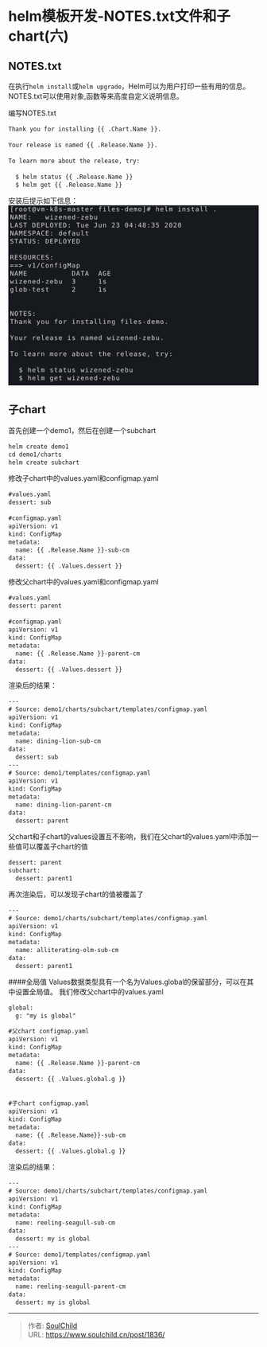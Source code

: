 # helm模板开发-NOTES.txt文件和子chart(六)

<!--more-->
## NOTES.txt
在执行`helm install`或`helm upgrade`，Helm可以为用户打印一些有用的信息。NOTES.txt可以使用对象,函数等来高度自定义说明信息。

编写NOTES.txt
```
Thank you for installing {{ .Chart.Name }}.

Your release is named {{ .Release.Name }}.

To learn more about the release, try:

  $ helm status {{ .Release.Name }}
  $ helm get {{ .Release.Name }}
```

安装后提示如下信息：
![99305-m4pda07k1po.png](images/374347594.png "374347594")


## 子chart
首先创建一个demo1，然后在创建一个subchart
```
helm create demo1
cd demo1/charts
helm create subchart
```

修改子chart中的values.yaml和configmap.yaml
```
#values.yaml
dessert: sub

#configmap.yaml
apiVersion: v1
kind: ConfigMap
metadata:
  name: {{ .Release.Name }}-sub-cm
data:
  dessert: {{ .Values.dessert }}
```
修改父chart中的values.yaml和configmap.yaml
```
#values.yaml
dessert: parent

#configmap.yaml
apiVersion: v1
kind: ConfigMap
metadata:
  name: {{ .Release.Name }}-parent-cm
data:
  dessert: {{ .Values.dessert }}
```
渲染后的结果：
```
---
# Source: demo1/charts/subchart/templates/configmap.yaml
apiVersion: v1
kind: ConfigMap
metadata:
  name: dining-lion-sub-cm
data:
  dessert: sub
---
# Source: demo1/templates/configmap.yaml
apiVersion: v1
kind: ConfigMap
metadata:
  name: dining-lion-parent-cm
data:
  dessert: parent
```
父chart和子chart的values设置互不影响，我们在父chart的values.yaml中添加一些值可以覆盖子chart的值
```
dessert: parent
subchart:
  dessert: parent1
```
再次渲染后，可以发现子chart的值被覆盖了
```
---
# Source: demo1/charts/subchart/templates/configmap.yaml
apiVersion: v1
kind: ConfigMap
metadata:
  name: alliterating-olm-sub-cm
data:
  dessert: parent1
```

####全局值
Values数据类型具有一个名为Values.global的保留部分，可以在其中设置全局值。
我们修改父chart中的values.yaml
```
global:
  g: "my is global"
```

```
#父chart configmap.yaml
apiVersion: v1
kind: ConfigMap
metadata:
  name: {{ .Release.Name }}-parent-cm
data:
  dessert: {{ .Values.global.g }}


#子chart configmap.yaml
apiVersion: v1
kind: ConfigMap
metadata:
  name: {{ .Release.Name}}-sub-cm
data:
  dessert: {{ .Values.global.g }}
```

渲染后的结果：
```
---
# Source: demo1/charts/subchart/templates/configmap.yaml
apiVersion: v1
kind: ConfigMap
metadata:
  name: reeling-seagull-sub-cm
data:
  dessert: my is global
---
# Source: demo1/templates/configmap.yaml
apiVersion: v1
kind: ConfigMap
metadata:
  name: reeling-seagull-parent-cm
data:
  dessert: my is global
```




---

> 作者: [SoulChild](https://www.soulchild.cn)  
> URL: https://www.soulchild.cn/post/1836/  

